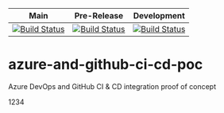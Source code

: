 Main| Pre-Release | Development
---|---|---
[![Build Status](https://d3vt34m.visualstudio.com/edms_test/_apis/build/status/edms-devteam-z1.azure-and-github-ci-cd-poc?branchName=main)](https://d3vt34m.visualstudio.com/edms_test/_build/latest?definitionId=2&branchName=main) | [![Build Status](https://d3vt34m.visualstudio.com/edms_test/_apis/build/status/edms-devteam-z1.azure-and-github-ci-cd-poc?branchName=Pre-Release)](https://d3vt34m.visualstudio.com/edms_test/_build/latest?definitionId=2&branchName=Pre-Release) | [![Build Status](https://d3vt34m.visualstudio.com/edms_test/_apis/build/status/edms-devteam-z1.azure-and-github-ci-cd-poc?branchName=development)](https://d3vt34m.visualstudio.com/edms_test/_build/latest?definitionId=2&branchName=development)


# azure-and-github-ci-cd-poc

Azure DevOps and GitHub CI &amp; CD integration proof of concept

1234

